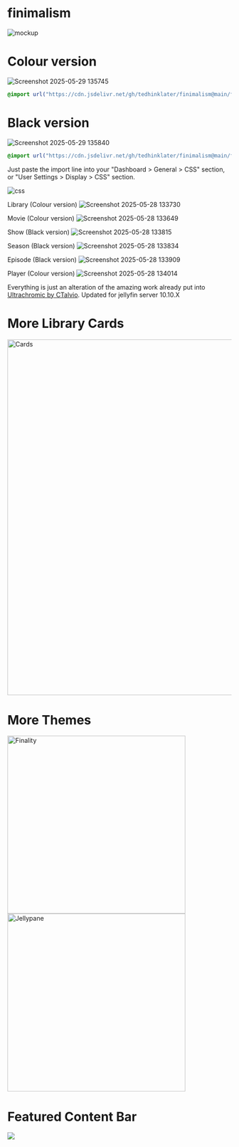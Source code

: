 # finimalism
![mockup](https://i.imgur.com/TvTV8jq.jpeg)

# Colour version 

![Screenshot 2025-05-29 135745](https://github.com/user-attachments/assets/fa9a1d42-3f40-4f31-948e-9514175b386c)

```css
@import url("https://cdn.jsdelivr.net/gh/tedhinklater/finimalism@main/finimalism7.css");

```

# Black version

![Screenshot 2025-05-29 135840](https://github.com/user-attachments/assets/358387e2-a2e3-462d-ae7e-1b7736ad23ab)

```css
@import url("https://cdn.jsdelivr.net/gh/tedhinklater/finimalism@main/finimalism-just-black.css");

```

Just paste the import line into your "Dashboard > General > CSS" section, or "User Settings > Display > CSS" section.

![css](https://github.com/user-attachments/assets/f137ab3d-5ab1-431c-ad2f-9541145f9e8d)

Library (Colour version)
![Screenshot 2025-05-28 133730](https://github.com/user-attachments/assets/bdce5aec-ced8-4439-9931-cf744e34dfbb)

Movie (Colour version)
![Screenshot 2025-05-28 133649](https://github.com/user-attachments/assets/338e3ca6-3657-45b5-98bf-fc0b730e9557)

Show (Black version)
![Screenshot 2025-05-28 133815](https://github.com/user-attachments/assets/bcb7159e-0838-49b6-af81-5697f0e80c15)

Season (Black version)
![Screenshot 2025-05-28 133834](https://github.com/user-attachments/assets/ecc8667d-fee0-4033-9fad-962e398f443e)

Episode (Black version)
![Screenshot 2025-05-28 133909](https://github.com/user-attachments/assets/7fcff714-c7b1-483e-855a-5d343a2943dd)

Player (Colour version)
![Screenshot 2025-05-28 134014](https://github.com/user-attachments/assets/13ced352-04ab-4901-91e2-b8a594207061)

Everything is just an alteration of the amazing work already put into [Ultrachromic by CTalvio](https://github.com/CTalvio/Ultrachromic). Updated for jellyfin server 10.10.X

# More Library Cards 
<a href="https://github.com/Phantomwise/jellyfin-custom-thumbnails-collection"><img src="https://i.imgur.com/aWUsxMG.png" alt="Cards" width="800"/></a>

# More Themes
<a href="https://github.com/tedhinklater/finality"><img src="https://i.imgur.com/54wZsvH.png" alt="Finality" width="400"/></a> 
<a href="https://github.com/tedhinklater/Jellypane"><img src="https://i.imgur.com/RHFcIA9.png" alt="Jellypane" width="400"/></a>

# Featured Content Bar 
<a href="https://github.com/tedhinklater/Jellyfin-Featured-Content-Bar"><img src="https://github.com/user-attachments/assets/f2c45f47-3530-4525-9f89-fe4e96c7676f"></a>

